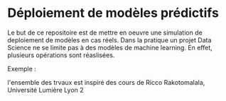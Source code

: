 # Déploiement de modèles prédictifs

Le but de ce repositoire est de mettre en oeuvre une simulation de deploiement de modèles en cas réels.
Dans la pratique un projet Data Science ne se limite pas à des modèles de machine learning. En effet, plusieurs opérations sont réaslisées.

Exemple :











l'ensemble des trvaux est inspiré des cours de Ricco Rakotomalala, Université Lumière Lyon 2

